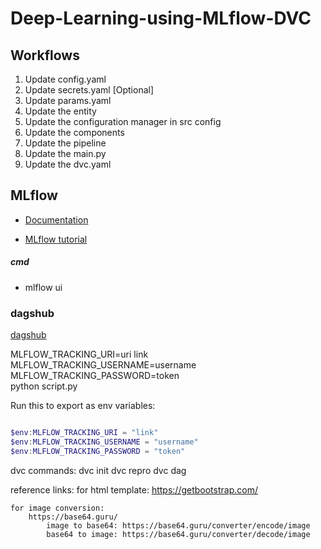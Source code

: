 # Deep-Learning-using-MLflow-DVC

## Workflows

1. Update config.yaml
2. Update secrets.yaml [Optional]
3. Update params.yaml
4. Update the entity
5. Update the configuration manager in src config
6. Update the components
7. Update the pipeline 
8. Update the main.py
9. Update the dvc.yaml



## MLflow

- [Documentation](https://mlflow.org/docs/latest/index.html)

- [MLflow tutorial](https://youtube.com/playlist?list=PLkz_y24mlSJZrqiZ4_cLUiP0CBN5wFmTb&si=zEp_C8zLHt1DzWKK)

##### cmd
- mlflow ui

### dagshub
[dagshub](https://dagshub.com/)

MLFLOW_TRACKING_URI=uri link \
MLFLOW_TRACKING_USERNAME=username \
MLFLOW_TRACKING_PASSWORD=token \
python script.py

Run this to export as env variables:

```powershell

$env:MLFLOW_TRACKING_URI = "link"
$env:MLFLOW_TRACKING_USERNAME = "username"
$env:MLFLOW_TRACKING_PASSWORD = "token"

```
dvc commands:
    dvc init
    dvc repro
    dvc dag

reference links:
    for html template:
        https://getbootstrap.com/

    for image conversion:
        https://base64.guru/
            image to base64: https://base64.guru/converter/encode/image
            base64 to image: https://base64.guru/converter/decode/image
        

